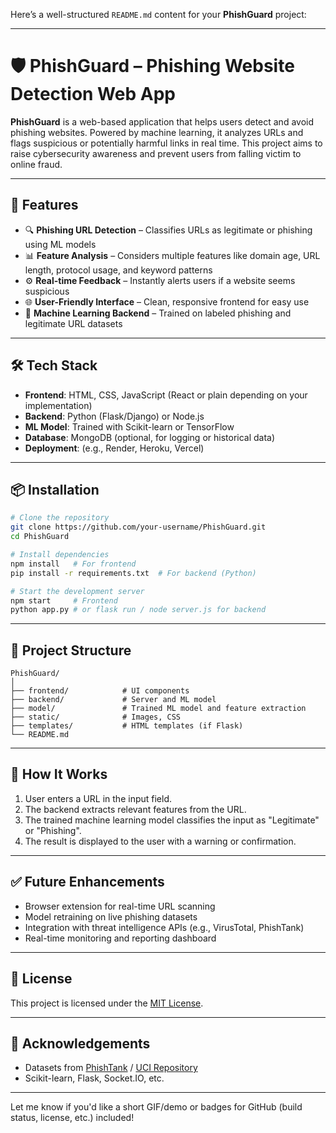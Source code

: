 Here’s a well-structured `README.md` content for your **PhishGuard** project:

---

# 🛡️ PhishGuard – Phishing Website Detection Web App

**PhishGuard** is a web-based application that helps users detect and avoid phishing websites. Powered by machine learning, it analyzes URLs and flags suspicious or potentially harmful links in real time. This project aims to raise cybersecurity awareness and prevent users from falling victim to online fraud.

---

## 🚀 Features

* 🔍 **Phishing URL Detection** – Classifies URLs as legitimate or phishing using ML models
* 📊 **Feature Analysis** – Considers multiple features like domain age, URL length, protocol usage, and keyword patterns
* ⚙️ **Real-time Feedback** – Instantly alerts users if a website seems suspicious
* 🌐 **User-Friendly Interface** – Clean, responsive frontend for easy use
* 🧠 **Machine Learning Backend** – Trained on labeled phishing and legitimate URL datasets

---

## 🛠️ Tech Stack

* **Frontend**: HTML, CSS, JavaScript (React or plain depending on your implementation)
* **Backend**: Python (Flask/Django) or Node.js
* **ML Model**: Trained with Scikit-learn or TensorFlow
* **Database**: MongoDB (optional, for logging or historical data)
* **Deployment**: (e.g., Render, Heroku, Vercel)

---

## 📦 Installation

```bash
# Clone the repository
git clone https://github.com/your-username/PhishGuard.git
cd PhishGuard

# Install dependencies
npm install   # For frontend
pip install -r requirements.txt  # For backend (Python)

# Start the development server
npm start     # Frontend
python app.py # or flask run / node server.js for backend
```

---

## 📁 Project Structure

```
PhishGuard/
│
├── frontend/            # UI components
├── backend/             # Server and ML model
├── model/               # Trained ML model and feature extraction
├── static/              # Images, CSS
├── templates/           # HTML templates (if Flask)
└── README.md
```

---

## 🤖 How It Works

1. User enters a URL in the input field.
2. The backend extracts relevant features from the URL.
3. The trained machine learning model classifies the input as "Legitimate" or "Phishing".
4. The result is displayed to the user with a warning or confirmation.

---

## ✅ Future Enhancements

* Browser extension for real-time URL scanning
* Model retraining on live phishing datasets
* Integration with threat intelligence APIs (e.g., VirusTotal, PhishTank)
* Real-time monitoring and reporting dashboard

---

## 📄 License

This project is licensed under the [MIT License](LICENSE).

---

## 🙌 Acknowledgements

* Datasets from [PhishTank](https://www.phishtank.com/) / [UCI Repository](https://archive.ics.uci.edu/)
* Scikit-learn, Flask, Socket.IO, etc.

---

Let me know if you'd like a short GIF/demo or badges for GitHub (build status, license, etc.) included!
